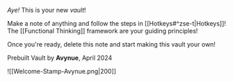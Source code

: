 *Aye!* This is your new *vault*!

Make a note of anything and follow the steps in [[Hotkeys#^zse-t|Hotkeys]]! The [[Functional Thinking]] framework are your guiding principles!

Once you're ready, delete this note and start making this vault your own!

Prebuilt Vault by **Avynue**, April 2024

![[Welcome-Stamp-Avynue.png|200]]